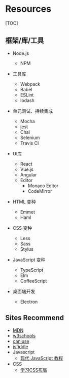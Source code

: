 # Resources

[TOC]

## 框架/库/工具

- Node.js
  - NPM
- 工具库
  - Webpack
  - Babel
  - ESLint
  - lodash


- 单元测试、持续集成
  - Mocha
  - jest
  - Chai
  - Selenium
  - Travis CI

- UI库
  - React
  - Vue.js
  - Angular
  - Editor
    - Monaco Editor
    - CodeMirror

- HTML 变种
  - Emmet
  - Haml

- CSS 变种
  - Less
  - Sass
  - Stylus

- JavaScript 变种
  - TypeScript
  - Elm
  - CoffeeScript

- 桌面端开发
  - Electron



## Sites Recommend

- [MDN](https://developer.mozilla.org)
- [w3schools](https://www.w3schools.com)
- [caniuse](https://caniuse.com)
- [jsfiddle](jsfiddle.net)
- Javascript
  - [现代 JavaScript 教程](https://zh.javascript.info)
- CSS
  - [学习CSS布局](https://zh.learnlayout.com/)


